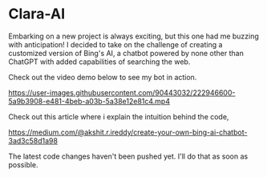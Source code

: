 # Clara-AI

Embarking on a new project is always exciting, but this one had me buzzing with anticipation! I decided to take on the challenge of creating a customized version of Bing's AI, a chatbot powered by none other than ChatGPT with added capabilities of searching the web.

Check out the video demo below to see my bot in action.

https://user-images.githubusercontent.com/90443032/222946600-5a9b3908-e481-4beb-a03b-5a38e12e81c4.mp4


Check out this article where i explain the intuition behind the code, 

https://medium.com/@akshit.r.ireddy/create-your-own-bing-ai-chatbot-3ad3c58d1a98

The latest code changes haven't been pushed yet. I'll do that as soon as possible.

